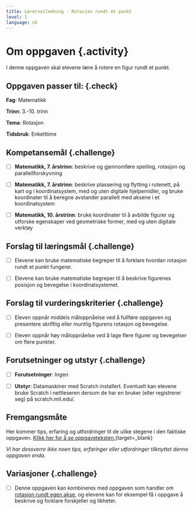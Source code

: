 ```yaml
---
title: Lærerveiledning - Rotasjon rundt et punkt
level: 1
language: nb
---
```


# Om oppgaven {.activity}
I denne oppgaven skal elevene lære å rotere en figur rundt et punkt.


## Oppgaven passer til: {.check}
 __Fag__: Matematikk

__Trinn__: 3.-10. trinn

__Tema__: Rotasjon

__Tidsbruk__: Enkelttime


## Kompetansemål {.challenge}

- [ ]  __Matematikk, 7. årstrinn__: beskrive og gjennomføre speiling, rotasjon og parallellforskyvning

- [ ]  __Matematikk, 7. årstrinn__: beskrive plassering og flytting i rutenett, på kart og i koordinatsystem, med og uten digitale hjelpemidler, og bruke koordinater til å beregne avstander parallelt med aksene i et koordinatsystem

- [ ]  __Matematikk, 10. årstrinn__: bruke koordinater til å avbilde figurer og utforske egenskaper ved geometriske former, med og uten digitale verktøy

## Forslag til læringsmål {.challenge}

- [ ]  Elevene kan bruke matematiske begreper til å forklare hvordan rotasjon rundt et punkt fungerer.
- [ ]  Elevene kan bruke matematiske begreper til å beskrive figurenes posisjon og bevegelse i koordinatsystemet.


## Forslag til vurderingskriterier {.challenge}

- [ ]  Eleven oppnår middels måloppnåelse ved å fullføre oppgaven og presentere skriftlig eller muntlig figurens rotasjon og bevegelse.
- [ ]  Eleven oppnår høy måloppnåelse ved å lage flere figurer og bevegelser om flere punkter.   


## Forutsetninger og utstyr {.challenge}
- [ ]  __Forutsetninger__: Ingen

- [ ]  __Utstyr__: Datamaskiner med Scratch installert. Eventuelt kan elevene bruke Scratch i nettleseren dersom de har en bruker (eller registrerer seg) på scratch.mit.edu/.


## Fremgangsmåte
Her kommer tips, erfaring og utfordringer til de ulike stegene i den faktiske oppgaven. [Klikk her for å se oppgaveteksten.](../rotasjon%20rundt%20punkt/rotasjon%20rundt%20punkt.html){target=_blank}

_Vi har dessverre ikke noen tips, erfaringer eller utfordringer tilknyttet denne oppgaven enda._


## Variasjoner {.challenge}
- [ ]  Denne oppgaven kan kombineres med oppgaven som handler om [rotasjon rundt egen akse](../rotasjon/rotasjon.html), og elevene kan for eksempel få i oppgave å beskrive og forklare forskjeller og likheter.
